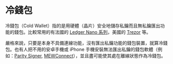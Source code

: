 # 冷錢包

冷錢包（Cold Wallet）指的是用硬體（晶片）安全地儲存私鑰而且無私鑰匯出功能的錢包。比較常用的有法國的 [Ledger Nano 系列](https://www.ledger.com?r=7d8808e26629)，美國的 [Trezor](https://trezor.io/) 等。

嚴格來說，只要是本身不具備連線功能，沒有匯出私鑰功能的錢包裝置，就算冷錢包。也有人把不用的安卓手機或 iPhone 手機安裝無法匯出私鑰的錢包軟體（例如：[Parity Signer](https://wiki.parity.io/Parity-Signer-Mobile-App), [MEWConnect](https://mewconnect.myetherwallet.com/#/)），並且盡可能使其處在離線狀態作為冷錢包。

